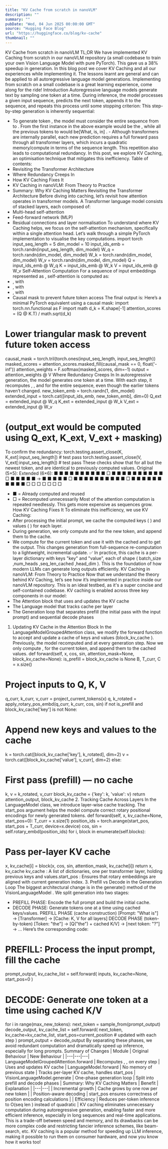 ```yaml
---
title: "KV Cache from scratch in nanoVLM"
description: ""
summary: ""
pubDate: "Wed, 04 Jun 2025 00:00:00 GMT"
source: "Hugging Face Blog"
url: "https://huggingface.co/blog/kv-cache"
thumbnail: ""
---
```


KV Cache from scratch in nanoVLM
TL;DR
We have implemented KV Caching from scratch in our nanoVLM repository (a small codebase to train your own Vision Language Model with pure PyTorch). This gave us a 38% speedup in generation. In this blog post we cover KV Caching and all our experiences while implementing it. The lessons learnt are general and can be applied to all autoregressive language model generations. Implementing from scratch on a small codebase is a great learning experience, come along for the ride!
Introduction
Autoregressive language models generate text by sampling one token at a time. During inference, the model processes a given input sequence, predicts the next token, appends it to the sequence, and repeats this process until some stopping criterion:
This step-by-step generation is inherently sequential:
- To generate token , the model must consider the entire sequence from to . From the first instance in the above example would be
the
, while all the previous tokens to would be[What, is, in]
. - Although transformers are internally parallel, each new prediction requires a full forward pass through all transformer layers, which incurs a quadratic memory/compute in terms of the sequence length.
This repetition also leads to computational redundancy. In this post, we explore KV Caching, an optimisation technique that mitigates this inefficiency.
Table of contents:
- Revisiting the Transformer Architecture
- Where Redundancy Creeps In
- How KV Caching Fixes It
- KV Caching in nanoVLM: From Theory to Practice
- Summary: Why KV Caching Matters
Revisiting the Transformer Architecture
Before diving into caching, let’s revisit how attention operates in transformer models. A Transformer language model consists of stacked layers, each composed of:
- Multi-head self-attention
- Feed-forward network (MLP)
- Residual connections and layer normalisation
To understand where KV Caching helps, we focus on the self-attention mechanism, specifically within a single attention head.
Let’s walk through a simple PyTorch implementation to visualise the key computations.
import torch
input_seq_length = 5
dim_model = 10
input_ids_emb = torch.randn(input_seq_length, dim_model)
W_q = torch.randn(dim_model, dim_model)
W_k = torch.randn(dim_model, dim_model)
W_v = torch.randn(dim_model, dim_model)
Q = input_ids_emb @ W_q
K = input_ids_emb @ W_k
V = input_ids_emb @ W_v
Self-Attention Computation
For a sequence of input embeddings represented as , self-attention is computed as:
- , with
- , with
- , with
- Causal mask to prevent future token access
The final output is:
Here’s a minimal PyTorch equivalent using a causal mask:
import torch.nn.functional as F
import math
d_k = K.shape[-1]
attention_scores = (Q @ K.T) / math.sqrt(d_k)
# Lower triangular mask to prevent future token access
causal_mask = torch.tril(torch.ones(input_seq_length, input_seq_length))
masked_scores = attention_scores.masked_fill(causal_mask == 0, float('-inf'))
attention_weights = F.softmax(masked_scores, dim=-1)
output = attention_weights @ V
Where Redundancy Creeps In
In autoregressive generation, the model generates one token at a time. With each step, it recomputes , , and for the entire sequence, even though the earlier tokens haven’t changed.
new_token_emb = torch.randn(1, dim_model)
extended_input = torch.cat([input_ids_emb, new_token_emb], dim=0)
Q_ext = extended_input @ W_q
K_ext = extended_input @ W_k
V_ext = extended_input @ W_v
# (output_ext would be computed using Q_ext, K_ext, V_ext + masking)
To confirm the redundancy:
torch.testing.assert_close(K, K_ext[:input_seq_length]) # test pass
torch.testing.assert_close(V, V_ext[:input_seq_length]) # test pass
These checks show that for all but the newest token, and are identical to previously computed values.
Original (5×5): Extended (6×6):
■ ■ ■ ■ ■ ■ ■ ■ ■ ■ □
■ ■ ■ ■ ■ ■ ■ ■ ■ ■ □
■ ■ ■ ■ ■ → ■ ■ ■ ■ ■ □
■ ■ ■ ■ ■ ■ ■ ■ ■ ■ □
■ ■ ■ ■ ■ ■ ■ ■ ■ ■ □
□ □ □ □ □ □
- ■ = Already computed and reused
- □ = Recomputed unnecessarily
Most of the attention computation is repeated needlessly. This gets more expensive as sequences grow.
How KV Caching Fixes It
To eliminate this inefficiency, we use KV Caching:
- After processing the initial prompt, we cache the computed keys ( ) and values ( ) for each layer.
- During generation, we only compute and for the new token, and append them to the cache.
- We compute for the current token and use it with the cached and to get the output.
This changes generation from full-sequence re-computation to a lightweight, incremental update.
✅ In practice, this cache is a per-layer dictionary with keys "key" and "value", each of shape (
batch_size
,num_heads
,seq_len_cached
,head_dim
).
This is the foundation of how modern LLMs can generate long outputs efficiently.
KV Caching in nanoVLM: From Theory to Practice
Now that we understand the theory behind KV Caching, let’s see how it’s implemented in practice inside our nanoVLM repository. This is an ideal testbed, as it's a super concise and self-contained codebase.
KV caching is enabled across three key components in our model:
- The Attention block that uses and updates the KV cache
- The Language model that tracks cache per layer
- The Generation loop that separates prefill (the initial pass with the input prompt) and sequential decode phases
1. Updating KV Cache in the Attention Block
In the LanguageModelGroupedAttention
class, we modify the forward
function to accept and update a cache of keys and values (block_kv_cache
).
Previously, the model recomputed and at every generation step. Now we only compute , for the current token, and append them to the cached values.
def forward(self, x, cos, sin, attention_mask=None, block_kv_cache=None):
is_prefill = block_kv_cache is None
B, T_curr, C = x.size()
# Project inputs to Q, K, V
q_curr, k_curr, v_curr = project_current_tokens(x)
q, k_rotated = apply_rotary_pos_embd(q_curr, k_curr, cos, sin)
if not is_prefill and block_kv_cache['key'] is not None:
# Append new keys and values to the cache
k = torch.cat([block_kv_cache['key'], k_rotated], dim=2)
v = torch.cat([block_kv_cache['value'], v_curr], dim=2)
else:
# First pass (prefill) — no cache
k, v = k_rotated, v_curr
block_kv_cache = {'key': k, 'value': v}
return attention_output, block_kv_cache
2. Tracking Cache Across Layers
In the LanguageModel
class, we introduce layer-wise cache tracking. The start_pos
argument helps the model compute correct rotary positional encodings for newly generated tokens.
def forward(self, x, kv_cache=None, start_pos=0):
T_curr = x.size(1)
position_ids = torch.arange(start_pos, start_pos + T_curr, device=x.device)
cos, sin = self.rotary_embd(position_ids)
for i, block in enumerate(self.blocks):
# Pass per-layer KV cache
x, kv_cache[i] = block(x, cos, sin, attention_mask, kv_cache[i])
return x, kv_cache
kv_cache
: A list of dictionaries, one per transformer layer, holding previous keys and values.start_pos
: Ensures that rotary embeddings are aligned with current generation index.
3. Prefill vs Decode in the Generation Loop
The biggest architectural change is in the generate()
method of the VisionLanguageModel
.
We split generation into two stages:
- PREFILL PHASE: Encode the full prompt and build the initial cache.
- DECODE PHASE: Generate tokens one at a time using cached keys/values.
PREFILL PHASE (cache construction)
[Prompt: "What is"] → [Transformer] → [Cache: K, V for all layers]
DECODE PHASE (token-by-token)
[Token: "the"] → [Q("the") + cached K/V] → [next token: "?"] → ...
Here’s the corresponding code:
# PREFILL: Process the input prompt, fill the cache
prompt_output, kv_cache_list = self.forward(
inputs,
kv_cache=None,
start_pos=0
)
# DECODE: Generate one token at a time using cached K/V
for i in range(max_new_tokens):
next_token = sample_from(prompt_output)
decode_output, kv_cache_list = self.forward(
next_token,
kv_cache=kv_cache_list,
start_pos=current_position # updated with each step
)
prompt_output = decode_output
By separating these phases, we avoid redundant computation and dramatically speed up inference, especially for long prompts.
Summary of Changes
| Module | Original Behaviour | New Behaviour |
|---|---|---|
LanguageModelGroupedAttention.forward |
Recomputes , , on every step | Uses and updates KV cache |
LanguageModel.forward |
No memory of previous state | Tracks per-layer KV cache, handles start_pos |
VisionLanguageModel.generate |
One-phase generation loop | Split into prefill and decode phases |
Summary: Why KV Caching Matters
| Benefit | Explanation |
|---|---|
| Incremental growth | Cache grows by one row per new token |
| Position-aware decoding | start_pos ensures correctness of position encoding calculations |
| Efficiency | Reduces per-token inference to O(seq len ) instead of quadratic |
KV caching eliminates unnecessary computation during autoregressive generation, enabling faster and more efficient inference, especially in long sequences and real-time applications. This is a trade-off between speed and memory, and its drawbacks can be more complex code and restricting fancier inference schemes, like beam-search, etc. KV caching is a popular method for speeding up LLM inference, making it possible to run them on consumer hardware, and now you know how it works too!